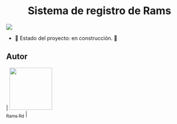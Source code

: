 <h1 align="center"> Sistema de registro de Rams</h1>

<p align="left">
   <img src="https://img.shields.io/badge/STATUS-EN%20DESAROLLO-green">
   </p>

- 🚧 Estado del proyecto: en construcción. 🚧

## Autor

| [<img src="(https://avatars.githubusercontent.com/u/194618244?s)" width=115><br><sub>Rams Rd</sub>](https://github.com/RamsRD) | 
